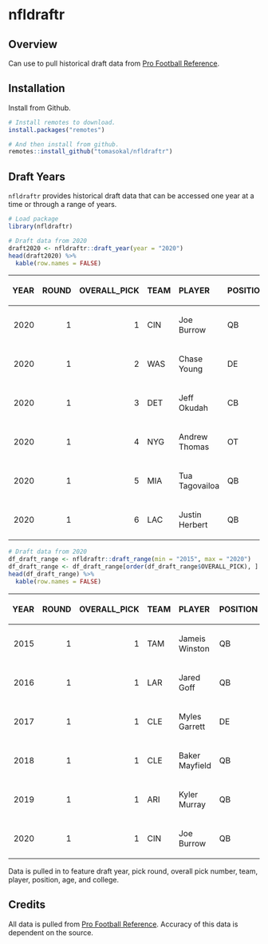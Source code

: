 
<!-- README.md is generated from README.Rmd. Please edit that file -->

# nfldraftr

<!-- [![Travis build status](https://travis-ci.org/tomasokal/rtist.svg?branch=master)](https://travis-ci.org/tomasokal/rtist) -->

<!-- [![Dependencies](https://tinyverse.netlify.com/badge/rtist)](https://cran.r-project.org/package=rtist) -->

<!-- [![CRAN status](http://www.r-pkg.org/badges/version/rtist)](https://cran.r-project.org/package=rtist) -->

<!-- [![Downloads](http://cranlogs.r-pkg.org/badges/rtist?color=brightgreen)](http://www.r-pkg.org/pkg/rtist) -->

## Overview

Can use to pull historical draft data from [Pro Football
Reference](https://www.pro-football-reference.com/).

## Installation

Install from Github.

``` r
# Install remotes to download.
install.packages("remotes")

# And then install from github.
remotes::install_github("tomasokal/nfldraftr")
```

## Draft Years

`nfldraftr` provides historical draft data that can be accessed one year
at a time or through a range of years.

``` r
# Load package
library(nfldraftr)

# Draft data from 2020
draft2020 <- nfldraftr::draft_year(year = "2020")
head(draft2020) %>% 
  kable(row.names = FALSE) 
```

<table>

<thead>

<tr>

<th style="text-align:right;">

YEAR

</th>

<th style="text-align:right;">

ROUND

</th>

<th style="text-align:right;">

OVERALL\_PICK

</th>

<th style="text-align:left;">

TEAM

</th>

<th style="text-align:left;">

PLAYER

</th>

<th style="text-align:left;">

POSITION

</th>

<th style="text-align:right;">

AGE

</th>

<th style="text-align:left;">

COLLEGE

</th>

</tr>

</thead>

<tbody>

<tr>

<td style="text-align:right;">

2020

</td>

<td style="text-align:right;">

1

</td>

<td style="text-align:right;">

1

</td>

<td style="text-align:left;">

CIN

</td>

<td style="text-align:left;">

Joe Burrow

</td>

<td style="text-align:left;">

QB

</td>

<td style="text-align:right;">

23

</td>

<td style="text-align:left;">

LSU

</td>

</tr>

<tr>

<td style="text-align:right;">

2020

</td>

<td style="text-align:right;">

1

</td>

<td style="text-align:right;">

2

</td>

<td style="text-align:left;">

WAS

</td>

<td style="text-align:left;">

Chase Young

</td>

<td style="text-align:left;">

DE

</td>

<td style="text-align:right;">

21

</td>

<td style="text-align:left;">

Ohio St. 

</td>

</tr>

<tr>

<td style="text-align:right;">

2020

</td>

<td style="text-align:right;">

1

</td>

<td style="text-align:right;">

3

</td>

<td style="text-align:left;">

DET

</td>

<td style="text-align:left;">

Jeff Okudah

</td>

<td style="text-align:left;">

CB

</td>

<td style="text-align:right;">

21

</td>

<td style="text-align:left;">

Ohio St. 

</td>

</tr>

<tr>

<td style="text-align:right;">

2020

</td>

<td style="text-align:right;">

1

</td>

<td style="text-align:right;">

4

</td>

<td style="text-align:left;">

NYG

</td>

<td style="text-align:left;">

Andrew Thomas

</td>

<td style="text-align:left;">

OT

</td>

<td style="text-align:right;">

21

</td>

<td style="text-align:left;">

Georgia

</td>

</tr>

<tr>

<td style="text-align:right;">

2020

</td>

<td style="text-align:right;">

1

</td>

<td style="text-align:right;">

5

</td>

<td style="text-align:left;">

MIA

</td>

<td style="text-align:left;">

Tua Tagovailoa

</td>

<td style="text-align:left;">

QB

</td>

<td style="text-align:right;">

22

</td>

<td style="text-align:left;">

Alabama

</td>

</tr>

<tr>

<td style="text-align:right;">

2020

</td>

<td style="text-align:right;">

1

</td>

<td style="text-align:right;">

6

</td>

<td style="text-align:left;">

LAC

</td>

<td style="text-align:left;">

Justin Herbert

</td>

<td style="text-align:left;">

QB

</td>

<td style="text-align:right;">

22

</td>

<td style="text-align:left;">

Oregon

</td>

</tr>

</tbody>

</table>

``` r
# Draft data from 2020
df_draft_range <- nfldraftr::draft_range(min = "2015", max = "2020")
df_draft_range <- df_draft_range[order(df_draft_range$OVERALL_PICK), ]
head(df_draft_range) %>% 
  kable(row.names = FALSE) 
```

<table>

<thead>

<tr>

<th style="text-align:right;">

YEAR

</th>

<th style="text-align:right;">

ROUND

</th>

<th style="text-align:right;">

OVERALL\_PICK

</th>

<th style="text-align:left;">

TEAM

</th>

<th style="text-align:left;">

PLAYER

</th>

<th style="text-align:left;">

POSITION

</th>

<th style="text-align:right;">

AGE

</th>

<th style="text-align:left;">

COLLEGE

</th>

</tr>

</thead>

<tbody>

<tr>

<td style="text-align:right;">

2015

</td>

<td style="text-align:right;">

1

</td>

<td style="text-align:right;">

1

</td>

<td style="text-align:left;">

TAM

</td>

<td style="text-align:left;">

Jameis Winston

</td>

<td style="text-align:left;">

QB

</td>

<td style="text-align:right;">

21

</td>

<td style="text-align:left;">

Florida St. 

</td>

</tr>

<tr>

<td style="text-align:right;">

2016

</td>

<td style="text-align:right;">

1

</td>

<td style="text-align:right;">

1

</td>

<td style="text-align:left;">

LAR

</td>

<td style="text-align:left;">

Jared Goff

</td>

<td style="text-align:left;">

QB

</td>

<td style="text-align:right;">

21

</td>

<td style="text-align:left;">

California

</td>

</tr>

<tr>

<td style="text-align:right;">

2017

</td>

<td style="text-align:right;">

1

</td>

<td style="text-align:right;">

1

</td>

<td style="text-align:left;">

CLE

</td>

<td style="text-align:left;">

Myles Garrett

</td>

<td style="text-align:left;">

DE

</td>

<td style="text-align:right;">

21

</td>

<td style="text-align:left;">

Texas A\&M

</td>

</tr>

<tr>

<td style="text-align:right;">

2018

</td>

<td style="text-align:right;">

1

</td>

<td style="text-align:right;">

1

</td>

<td style="text-align:left;">

CLE

</td>

<td style="text-align:left;">

Baker Mayfield

</td>

<td style="text-align:left;">

QB

</td>

<td style="text-align:right;">

23

</td>

<td style="text-align:left;">

Oklahoma

</td>

</tr>

<tr>

<td style="text-align:right;">

2019

</td>

<td style="text-align:right;">

1

</td>

<td style="text-align:right;">

1

</td>

<td style="text-align:left;">

ARI

</td>

<td style="text-align:left;">

Kyler Murray

</td>

<td style="text-align:left;">

QB

</td>

<td style="text-align:right;">

22

</td>

<td style="text-align:left;">

Oklahoma

</td>

</tr>

<tr>

<td style="text-align:right;">

2020

</td>

<td style="text-align:right;">

1

</td>

<td style="text-align:right;">

1

</td>

<td style="text-align:left;">

CIN

</td>

<td style="text-align:left;">

Joe Burrow

</td>

<td style="text-align:left;">

QB

</td>

<td style="text-align:right;">

23

</td>

<td style="text-align:left;">

LSU

</td>

</tr>

</tbody>

</table>

Data is pulled in to feature draft year, pick round, overall pick
number, team, player, position, age, and college.

## Credits

All data is pulled from [Pro Football
Reference](https://www.pro-football-reference.com/). Accuracy of this
data is dependent on the source.
